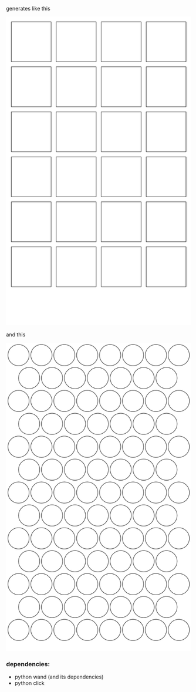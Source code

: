 generates like this


![](https://github.com/iacchus/drawing-templates-generator/blob/main/square-000.png?raw=true)

and this

![](https://github.com/iacchus/drawing-templates-generator/blob/main/circle-000.png?raw=true)

### dependencies:

* python wand (and its dependencies)
* python click
